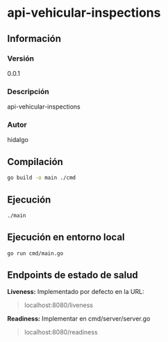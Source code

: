 # api-vehicular-inspections

## Información

### Versión

0.0.1

### Descripción

api-vehicular-inspections

### Autor

hidalgo

## Compilación

```bash
go build -o main ./cmd
```

## Ejecución

```bash
./main
```

## Ejecución en entorno local

```bash
go run cmd/main.go
```

## Endpoints de estado de salud

**Liveness:** Implementado por defecto en la URL:

> localhost:8080/liveness

**Readiness:** Implementar en cmd/server/server.go

> localhost:8080/readiness
